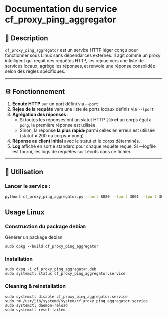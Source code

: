# Documentation du service cf_proxy_ping_aggregator

## 🧠 Description

`cf_proxy_ping_aggregator` est un service HTTP léger conçu pour fonctionner sous Linux sans dépendances externes. Il agit comme un proxy intelligent qui reçoit des requêtes HTTP, les rejoue vers une liste de services locaux, agrège les réponses, et renvoie une réponse consolidée selon des règles spécifiques.

---

## ⚙️ Fonctionnement

1. **Écoute HTTP** sur un port défini via `--port`  
2. **Rejeu de la requête** vers une liste de ports locaux définis via `--lport`  
3. **Agrégation des réponses** :
   - Si toutes les réponses ont un statut HTTP `200` **et** un corps égal à `pong`, la première réponse est utilisée.
   - Sinon, la réponse **la plus rapide** parmi celles en erreur est utilisée (statut ≠ 200 ou corps ≠ pong).
4. **Réponse au client initial** avec le statut et le corps déterminés.
5. **Log** affiché en sortie standard pour chaque requête reçue. Si --logfile est fourni, les logs de requêtes sont écrits dans ce fichier.

---

## 🚀 Utilisation

### Lancer le service :

```bash
python3 cf_proxy_ping_aggregator.py --port 8080 --lport 3001 --lport 3002 --lport 3000 --logfile /var/log/cf_proxy_ping_aggregator.log
```

## Usage Linux

### Construction du package debian
Générer un package debian
```
sudo dpkg --build cf_proxy_ping_aggregator
```

### Installation
```
sudo dkpg -i cf_proxy_ping_aggregator.deb
sudo systemctl status cf_proxy_ping_aggregator.service
```

### Cleaning & reinstallation
```
sudo systemctl disable cf_proxy_ping_aggregator.service
sudo rm /usr/lib/systemd/system/cf_proxy_ping_aggregator.service
sudo systemctl daemon-reload
sudo systemctl reset-failed
```